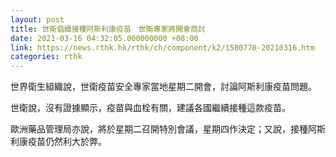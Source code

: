 ```yaml
---
layout: post
title: 世衛倡續接種阿斯利康疫苗　世衛專家將開會商討
date: 2021-03-16 04:32:05.000000000 +08:00
link: https://news.rthk.hk/rthk/ch/component/k2/1580770-20210316.htm
categories: rthk
---
```


世界衛生組織說，世衛疫苗安全專家當地星期二開會，討論阿斯利康疫苗問題。

世衛說，沒有證據顯示，疫苗與血栓有關，建議各國繼續接種這款疫苗。

歐洲藥品管理局亦說，將於星期二召開特別會議，星期四作決定；又說，接種阿斯利康疫苗仍然利大於弊。
